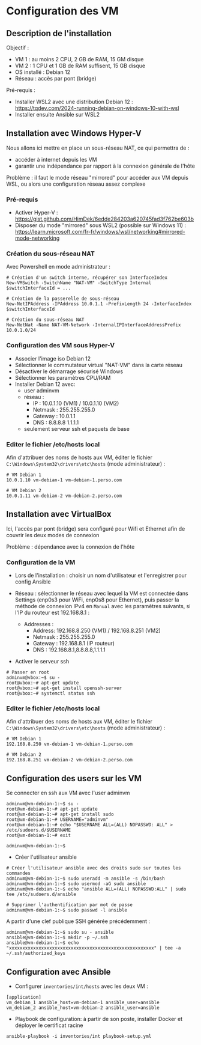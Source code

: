 # Configuration des VM

## Description de l'installation

Objectif :
- VM 1 : au moins 2 CPU, 2 GB de RAM, 15 GM disque
- VM 2 : 1 CPU et 1 GB de RAM suffisent, 15 GB disque
- OS installé : Debian 12
- Réseau : accès par pont (bridge)

Pré-requis :
- Installer WSL2 avec une distribution Debian 12 : https://tqdev.com/2024-running-debian-on-windows-10-with-wsl
- Installer ensuite Ansible sur WSL2

## Installation avec Windows Hyper-V

Nous allons ici mettre en place un sous-réseau NAT, ce qui permettra de :
- accéder à internet depuis les VM
- garantir une indépendance par rapport à la connexion générale de l'hôte

Problème : il faut le mode réseau "mirrored" pour accéder aux VM depuis WSL,
ou alors une configuration réseau assez complexe

### Pré-requis

- Activer Hyper-V : https://gist.github.com/HimDek/6edde284203a620745fad3f762be603b
- Disposer du mode "mirrored" sous WSL2 (possible sur Windows 11) :
https://learn.microsoft.com/fr-fr/windows/wsl/networking#mirrored-mode-networking

### Création du sous-réseau NAT

Avec Powershell en mode administrateur :
```
# Création d'un switch interne, récupérer son InterfaceIndex
New-VMSwitch -SwitchName "NAT-VM" -SwitchType Internal
$switchInterfaceId = ...

# Création de la passerelle de sous-réseau
New-NetIPAddress -IPAddress 10.0.1.1 -PrefixLength 24 -InterfaceIndex $switchInterfaceId

# Création du sous-réseau NAT
New-NetNat -Name NAT-VM-Network -InternalIPInterfaceAddressPrefix 10.0.1.0/24
```

### Configuration des VM sous Hyper-V

- Associer l'image iso Debian 12
- Sélectionner le commutateur virtual "NAT-VM" dans la carte réseau
- Désactiver le démarrage sécurisé Windows
- Sélectionner les paramètres CPU/RAM
- Installer Debian 12 avec: 
  - user adminvm
  - réseau :
    - IP : 10.0.1.10 (VM1) / 10.0.1.10 (VM2)
    - Netmask : 255.255.255.0
    - Gateway : 10.0.1.1
    - DNS : 8.8.8.8 1.1.1.1
  - seulement serveur ssh et paquets de base

### Editer le fichier /etc/hosts local

Afin d'attribuer des noms de hosts aux VM, éditer le fichier `C:\Windows\System32\drivers\etc\hosts` (mode administrateur) :
```
# VM Debian 1
10.0.1.10 vm-debian-1 vm-debian-1.perso.com

# VM Debian 2
10.0.1.11 vm-debian-2 vm-debian-2.perso.com
```

## Installation avec VirtualBox

Ici, l'accès par pont (bridge) sera configuré pour Wifi et Ethernet afin de couvrir les deux modes de connexion

Problème : dépendance avec la connexion de l'hôte

### Configuration de la VM

- Lors de l'installation : choisir un nom d'utilisateur et l'enregistrer pour config Ansible
- Réseau : sélectionner le réseau avec lequel la VM est connectée dans Settings (enp0s3 pour WiFi, enp0s8 pour Ethernet),
puis passer la méthode de connexion IPv4 en `Manual` avec les paramètres suivants, si l'IP du routeur est 192.168.8.1 :
  - Addresses :
    - Address: 192.168.8.250 (VM1) / 192.168.8.251 (VM2)
    - Netmask : 255.255.255.0
    - Gateway : 192.168.8.1 (IP routeur)
    - DNS : 192.168.8.1,8.8.8.8,1.1.1.1

- Activer le serveur ssh
```
# Passer en root
adminvm@vbox:~$ su -
root@vbox:~# apt-get update
root@vbox:~# apt-get install openssh-server
root@vbox:~# systemctl status ssh
```

### Editer le fichier /etc/hosts local

Afin d'attribuer des noms de hosts aux VM, éditer le fichier `C:\Windows\System32\drivers\etc\hosts` (mode administrateur) :
```
# VM Debian 1
192.168.8.250 vm-debian-1 vm-debian-1.perso.com

# VM Debian 2
192.168.8.251 vm-debian-2 vm-debian-2.perso.com
```

## Configuration des users sur les VM

Se connecter en ssh aux VM avec l'user adminvm

```
adminvm@vm-debian-1:~$ su -
root@vm-debian-1:~# apt-get update
root@vm-debian-1:~# apt-get install sudo
root@vm-debian-1:~# USERNAME="adminvm"
root@vm-debian-1:~# echo "$USERNAME ALL=(ALL) NOPASSWD: ALL" > /etc/sudoers.d/$USERNAME
root@vm-debian-1:~# exit

adminvm@vm-debian-1:~$ 
```

- Créer l'utilisateur ansible
```
# Créer l'utilisateur ansible avec des droits sudo sur toutes les commandes
adminvm@vm-debian-1:~$ sudo useradd -m ansible -s /bin/bash
adminvm@vm-debian-1:~$ sudo usermod -aG sudo ansible
adminvm@vm-debian-1:~$ echo "ansible ALL=(ALL) NOPASSWD:ALL" | sudo tee /etc/sudoers.d/ansible
 
# Supprimer l'authentification par mot de passe
adminvm@vm-debian-1:~$ sudo passwd -l ansible
```
A partir d'une clef publique SSH générée précédemment :
```
adminvm@vm-debian-1:~$ sudo su - ansible
ansible@vm-debian-1:~$ mkdir -p ~/.ssh
ansible@vm-debian-1:~$ echo "xxxxxxxxxxxxxxxxxxxxxxxxxxxxxxxxxxxxxxxxxxxxxxxxxxxxxx" | tee -a ~/.ssh/authorized_keys
```

## Configuration avec Ansible

- Configurer `inventories/int/hosts` avec les deux VM :
```
[application]
vm_debian_1 ansible_host=vm-debian-1 ansible_user=ansible
vm_debian_2 ansible_host=vm-debian-2 ansible_user=ansible
```

- Playbook de configuration: à partir de son poste, installer Docker et déployer le certificat racine
```
ansible-playbook -i inventories/int playbook-setup.yml
```
